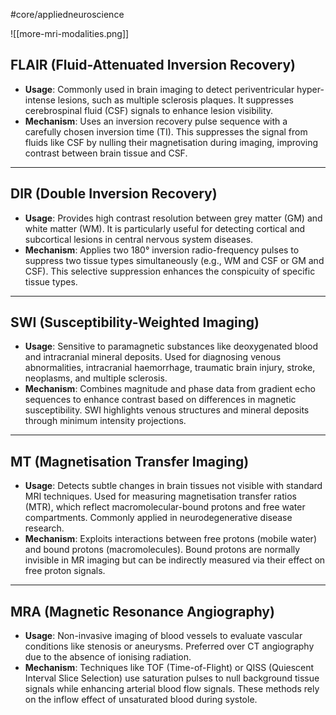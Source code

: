 #core/appliedneuroscience 

![[more-mri-modalities.png]]

## **FLAIR (Fluid-Attenuated Inversion Recovery)**

- **Usage**: Commonly used in brain imaging to detect periventricular hyper-intense lesions, such as multiple sclerosis plaques. It suppresses cerebrospinal fluid (CSF) signals to enhance lesion visibility.
- **Mechanism**: Uses an inversion recovery pulse sequence with a carefully chosen inversion time (TI). This suppresses the signal from fluids like CSF by nulling their magnetisation during imaging, improving contrast between brain tissue and CSF.

---

## **DIR (Double Inversion Recovery)**

- **Usage**: Provides high contrast resolution between grey matter (GM) and white matter (WM). It is particularly useful for detecting cortical and subcortical lesions in central nervous system diseases.
- **Mechanism**: Applies two 180° inversion radio-frequency pulses to suppress two tissue types simultaneously (e.g., WM and CSF or GM and CSF). This selective suppression enhances the conspicuity of specific tissue types.

---

## **SWI (Susceptibility-Weighted Imaging)**

- **Usage**: Sensitive to paramagnetic substances like deoxygenated blood and intracranial mineral deposits. Used for diagnosing venous abnormalities, intracranial haemorrhage, traumatic brain injury, stroke, neoplasms, and multiple sclerosis.
- **Mechanism**: Combines magnitude and phase data from gradient echo sequences to enhance contrast based on differences in magnetic susceptibility. SWI highlights venous structures and mineral deposits through minimum intensity projections.

---

## **MT (Magnetisation Transfer Imaging)**

- **Usage**: Detects subtle changes in brain tissues not visible with standard MRI techniques. Used for measuring magnetisation transfer ratios (MTR), which reflect macromolecular-bound protons and free water compartments. Commonly applied in neurodegenerative disease research.
- **Mechanism**: Exploits interactions between free protons (mobile water) and bound protons (macromolecules). Bound protons are normally invisible in MR imaging but can be indirectly measured via their effect on free proton signals.
---

## **MRA (Magnetic Resonance Angiography)**

- **Usage**: Non-invasive imaging of blood vessels to evaluate vascular conditions like stenosis or aneurysms. Preferred over CT angiography due to the absence of ionising radiation.
- **Mechanism**: Techniques like TOF (Time-of-Flight) or QISS (Quiescent Interval Slice Selection) use saturation pulses to null background tissue signals while enhancing arterial blood flow signals. These methods rely on the inflow effect of unsaturated blood during systole.
